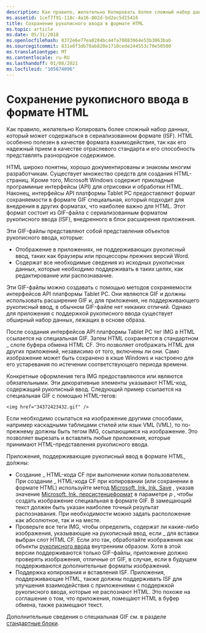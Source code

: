 ```yaml
---
description: Как правило, желательно Копировать более сложный набор данных, который может содержаться в сериализованном формате (ISF).
ms.assetid: 1cef7f91-118c-4a16-802d-bd2ec5d15416
title: Сохранение рукописного ввода в формате HTML
ms.topic: article
ms.date: 05/31/2018
ms.openlocfilehash: 8372e6e77ea0284bc44fa70883964e53b3063bab
ms.sourcegitcommit: 831e8f3db78ab820e1710cede244553c70e50500
ms.translationtype: MT
ms.contentlocale: ru-RU
ms.lasthandoff: 01/08/2021
ms.locfileid: "105674096"
---
```

# <a name="storing-ink-in-html"></a>Сохранение рукописного ввода в формате HTML

Как правило, желательно Копировать более сложный набор данных, который может содержаться в сериализованном формате (ISF). HTML особенно полезен в качестве формата взаимодействия, так как его надежный прием в качестве отраслевого стандарта и его способность представлять разнородное содержимое.

HTML широко понятны, хорошо документированы и знакомы многим разработчикам. Существует множество средств для создания HTML-страниц. Кроме того, Microsoft Windows содержит прикладные программные интерфейсы (API) для отрисовки и обработки HTML. Наконец, интерфейсы API платформы Tablet PC предоставляют формат сохраняемости в формате GIF специальная, который подходит для внедрения в других форматах, что наиболее важно для HTML. Этот формат состоит из GIF-файла с сериализованным форматом рукописного ввода (ISF), внедренного в блок расширения приложения.

Эти GIF-файлы представляют собой представления объектов рукописного ввода, которые:

-   Отображение в приложениях, не поддерживающих рукописный ввод, таких как браузеры или процессоры прежних версий Word.
-   Содержат все необходимые сведения из исходных рукописных данных, которые необходимо поддерживать в таких целях, как редактирование или распознавание.

Эти GIF-файлы можно создавать с помощью методов сохраняемости интерфейсов API платформы Tablet PC. Они являются GIF и должны использовать расширение GIF и, для приложения, не поддерживающего рукописный ввод, в обычном GIF-файле нет никаких отличий. Однако для приложения с поддержкой рукописного ввода существует обширный набор данных, лежащих в основе образа.

После создания интерфейсов API платформы Tablet PC тег IMG в HTML ссылается на специальная GIF. Затем HTML сохраняется в стандартном \_ слоте буфера обмена HTML CF. Это позволяет отображать HTML для других приложений, независимо от того, включены ли они. Само изображение может быть сохранено в кэше Windows и настроено для его устаревания по истечении соответствующего периода времени.

Конкретные оформления тега IMG предоставляются или являются обязательными. Эти декоративные элементы указывают HTML-код, содержащий рукописный ввод. Следующий пример ссылается на специальная GIF с помощью HTML-тегов:

`<img href="34372423432.gif" />`

Если необходимо ссылаться на изображение другими способами, например каскадными таблицами стилей или язык VML (VML), то по-прежнему должны быть тегом IMG, ссылающимся на изображение. Это позволяет вырезать и вставлять любые приложения, которые принимают HTML-представления рукописного ввода.

Приложения, поддерживающие рукописный ввод в формате HTML, должны:

-   Создание \_ HTML-кода CF при выполнении копии пользователем. При создании \_ HTML-кода CF при копировании (или сохранении в формате HTML) используйте метод [Microsoft. Ink. Ink. Save](/previous-versions/dotnet/netframework-3.5/ms571335(v=vs.90)) , указав значение [Microsoft. Ink. персистенцеформат](/previous-versions/ms827245(v=msdn.10)) в параметре *p* , чтобы создать изображение специальная в формате GIF. В замещающий текст должен быть указан наиболее точный результат распознавания. При необходимости можно задать расположение как абсолютное, так и на месте.
-   Проверьте все теги IMG, чтобы определить, содержат ли какие-либо изображения, указывающие на рукописный ввод, если \_ для вставки выбран слот HTML CF. Если это так, обработайте изображения как объекты [рукописного ввода](/previous-versions/aa515768(v=msdn.10)) внутренним образом. Хотя в этой версии поддерживаются только GIF-файлы, приложение должно проверять изображения, отличные от GIF, в случае, если в будущем поддерживаются дополнительные форматы изображений.
-   Поддержка копирования и вставления ISF. Приложения, поддерживающие HTML, также должны поддерживать ISF для улучшения взаимодействия с приложениями с поддержкой рукописного ввода, которые не распознают HTML. Это похоже на соглашение о том, что приложения, помещают HTML в буфер обмена, также размещают текст.

Дополнительные сведения о специальная GIF см. в разделе [стандартные блоки](building-blocks.md).

 

 
